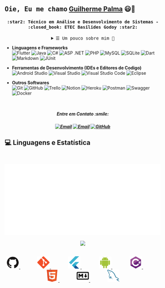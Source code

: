 ##  <samp>Oie, Eu me chamo</samp> [Guilherme Palma](https://www.linkedin.com/in/guilherme-peres-lins-da-palma) :smiley:👋

<h4 align="center" id="home">
   <samp>:star2: Técnico em Análise e Desenvolvimento de Sistemas - :closed_book: <b>ETEC Basilides Godoy</b> :star2:</samp>
</h4>

<details align="center" id="home_menu">
   <summary><samp id="home_menu">&#9776; Um pouco sobre mim 💬</samp></summary>
   <h4>Eu me chamo Guilherme Palma, Tenho 17 anos e sou Desenvolvedor de Software.</h4>
   <p>Sou Apaixonado pelo Desenvolvimento de APPs Mobile, mas também me aventuro no Desenvolvimento Web :laughing:</p>

   <p align="center">
     <a href="https://github.com/GuilhermePalma" target="_blank">
         <img alt="Estatisticas GitHub" align="center"
              src="https://github-readme-stats.vercel.app/api?username=guilhermePalma&count_private=true&show_icons=true" />
     </a>
   </p>

   <p align="center">
      :page_with_curl: Acesse meu <a target="_blank" href="#home">Currículo</a> ou <a target="_blank" href="Projects.md">Veja meus Projetos</a>
      <br/>
      <a href="https://github.com/GuilhermePalma/GuilhermePalma/blob/main/English_README.md">English Version Here</a> or
         <a href="https://github.com/GuilhermePalma/GuilhermePalma/blob/main/Français_README.md">Version Française Ici</a>
   </p>
</details>

- **Linguagens e Frameworks**
    <br/>
    <img alt="Flutter"
                    src="https://img.shields.io/badge/-Flutter-333333?style=flat-square&logo=Flutter&logoColor=blue" />
    <img alt="Java"
                    src="https://img.shields.io/badge/-Java-333333?style=flat-square&logo=Android&logoColor=sucess" />
    <img alt="C#"
            src="https://img.shields.io/badge/-C%23-333333?style=flat-square&logo=Csharp&logoColor=green" />
    <img alt="ASP .NET"
            src="https://img.shields.io/badge/-ASP%20.NET-333333?style=flat-square&logo=.net&logoColor=ffffff" />
    <img alt="PHP"
            src="https://img.shields.io/badge/-PHP-333333?style=flat-square&logo=php&logoColor=sucess" />
    <img alt="MySQL"
            src="https://img.shields.io/badge/-MySQL-333333?style=flat-square&logo=MySQL" />
    <img alt="SQLite"
            src="https://img.shields.io/badge/SQLite-333333?style=flat-square&logo=sqlite&logoColor=blue" />
    <img alt="Dart"
            src="https://img.shields.io/badge/-Dart-333333?style=flat-square&logo=Dart&logoColor=blue" />
    <img alt="Markdown"
            src="https://img.shields.io/badge/-Markdown-333333?style=flat-square&logo=markdown&logoColor=white" />
    <img alt="JUnit"
            src="https://img.shields.io/badge/-JUnit-333333?style=flat&logo=jest" />

- **Ferramentas de Desenvolvimento (IDEs e Editores de Codigo)**
    <br/>
    <img alt="Android Studio"
        src="https://img.shields.io/badge/-Android%20Studio-333333?style=flat-square&logo=AndroidStudio" />
    <img alt="Visual Studio"
        src="https://img.shields.io/badge/-Visual%20Studio-333333?style=flat-square&logo=VisualStudio&logoColor=cc00cc" />
    <img alt="Visual Studio Code"
        src="https://img.shields.io/badge/-Visual%20Studio%20Code-333333?style=flat-square&logo=VisualStudioCode&logoColor=blue" />
    <img alt="Eclipse"
        src="https://img.shields.io/badge/-Eclipse-333333?style=flat-square&logo=eclipse&logoColor=cc55cc" />

- **Outros Softwares**
    <br/>
    <img alt="Git"
                src="https://img.shields.io/badge/-Git-333333?style=flat-square&logo=git" />
    <img alt="GitHub"
        src="https://img.shields.io/badge/-GitHub-333333?style=flat-square&logo=github" />
    <img alt="Trello"
        src="https://img.shields.io/badge/-Trello-333333?style=flat-square&logo=trello&logoColor=blue" />
    <img alt="Notion"
        src="https://img.shields.io/badge/-Notion-333333?style=flat-square&logo=notion" />
    <img alt="Heroku"
        src="https://img.shields.io/badge/-Heroku-333333?style=flat-square&logo=heroku&logoColor=cc00cc" />
    <img alt="Postman"
        src="https://img.shields.io/badge/-Postman-333333?style=flat-square&logo=postman" />
    <img alt="Swagger"
        src="https://img.shields.io/badge/-Swagger-333333?style=flat-square&logo=swagger" />
    <img alt="Docker"
        src="https://img.shields.io/badge/-Docker-333333?style=flat-square&logo=docker" />

<br/>

<div align="center">
   <h5>Entre em Contato :smile:<h5/>
   <a href="mailto:guippalma@gmail.com" target="_blank"><img alt="Email"
                 src="https://img.shields.io/badge/Gmail-fff?style=for-the-badge&logo=gmail&logoColor=red" /></a>
   <a href="mailto:guilherme.palma@fatec.sp.gov.br" target="_blank"><img alt="Email"
         src="https://img.shields.io/badge/Microsoft_Outlook-fff?style=for-the-badge&logo=microsoft-outlook&logoColor=blue" /></a>
   <a href="https://www.linkedin.com/in/guilherme-peres-lins-da-palma" target="_blank"><img alt="GitHub" src="https://img.shields.io/badge/LinkedIn-white?style=for-the-badge&logo=linkedin&logoColor=blue" /></a>
</div>


## :computer: Linguagens e Estatística

<br />

<div align="center">

   ![Dados de Commits](github-metrics.svg)

   <p></p>

   <a href="https://wakatime.com/@guilhermePalma" target="_blank">
      <img align="center"
           src="https://github-readme-stats.vercel.app/api/wakatime?username=guilhermePalma&langs_count=7&layout=compact" />
   </a>

   <br />
   <br />
   <br />

   <a title="Repositorios" href="https://github.com/GuilhermePalma?tab=repositories" target="_blank">
      <img height="40" alt="Repositorios"
           src="https://raw.githubusercontent.com/devicons/devicon/master/icons/github/github-original.svg">
   </a>
   &nbsp;&nbsp;&nbsp;&nbsp;&nbsp;&nbsp;&nbsp;&nbsp;&nbsp;&nbsp;&nbsp;&nbsp;&nbsp;
   <a title="Git" href="https://github.com/GuilhermePalma?tab=repositories" target="_blank">
      <img height="40" alt="Git"
           src="https://raw.githubusercontent.com/devicons/devicon/master/icons/git/git-original.svg">
   </a>
   &nbsp;&nbsp;&nbsp;&nbsp;&nbsp;&nbsp;&nbsp;&nbsp;&nbsp;&nbsp;&nbsp;&nbsp;&nbsp;
   <a title="Dart e Flutter" href="https://github.com/GuilhermePalma?tab=repositories&q=&type=&language=dart&sort=" target="_blank">
      <img height="40" alt="Dart e Flutter"
           src="https://raw.githubusercontent.com/devicons/devicon/master/icons/flutter/flutter-original.svg">
   </a>
   &nbsp;&nbsp;&nbsp;&nbsp;&nbsp;&nbsp;&nbsp;&nbsp;&nbsp;&nbsp;&nbsp;&nbsp;&nbsp;
   <a title="Java Android" href="https://github.com/GuilhermePalma?tab=repositories&language=java" target="_blank">
      <img height="40" alt="Java Android"
           src="https://raw.githubusercontent.com/devicons/devicon/master/icons/android/android-plain.svg">
   </a>
   &nbsp;&nbsp;&nbsp;&nbsp;&nbsp;&nbsp;&nbsp;&nbsp;&nbsp;&nbsp;&nbsp;&nbsp;&nbsp;
   <a title="C#" href="https://github.com/GuilhermePalma?tab=repositories&q=&type=&language=c%23&sort=" target="_blank">
      <img height="40" alt="C#"
           src="https://raw.githubusercontent.com/devicons/devicon/master/icons/csharp/csharp-original.svg">
   </a>
   &nbsp;&nbsp;&nbsp;&nbsp;&nbsp;&nbsp;&nbsp;&nbsp;&nbsp;&nbsp;&nbsp;&nbsp;&nbsp;
   <a title="HTML" href="https://github.com/GuilhermePalma?tab=repositories" target="_blank">
      <img height="40" alt="HTML"
           src="https://raw.githubusercontent.com/devicons/devicon/master/icons/html5/html5-original.svg">
   </a>
   &nbsp;&nbsp;&nbsp;&nbsp;&nbsp;&nbsp;&nbsp;&nbsp;&nbsp;&nbsp;&nbsp;&nbsp;&nbsp;
   <a title="Markdown" href="https://github.com/GuilhermePalma?tab=repositories" target="_blank">
      <img height="40" alt="Markdown"
           src="https://raw.githubusercontent.com/devicons/devicon/master/icons/markdown/markdown-original.svg">
   </a>
   &nbsp;&nbsp;&nbsp;&nbsp;&nbsp;&nbsp;&nbsp;&nbsp;&nbsp;&nbsp;&nbsp;&nbsp;&nbsp;
   <a title="MySql" href="https://github.com/GuilhermePalma?tab=repositories" target="_blank">
      <img height="40" alt="MySql"
           src="https://raw.githubusercontent.com/devicons/devicon/master/icons/mysql/mysql-original.svg">
   </a>
</div>
